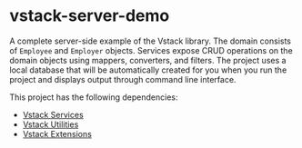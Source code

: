 # vstack-server-demo

A complete server-side example of the Vstack library. The domain consists of `Employee` and `Employer` objects. Services expose CRUD operations on the domain objects using mappers, converters, and filters. The project uses a local database that will be automatically created for you when you run the project and displays output through command line interface.

This project has the following dependencies:
- [Vstack Services](https://github.com/vintage-software/vstack-services)
- [Vstack Utilities](https://github.com/vintage-software/vstack-utilities)
- [Vstack Extensions](https://github.com/vintage-software/vstack-extensions)
